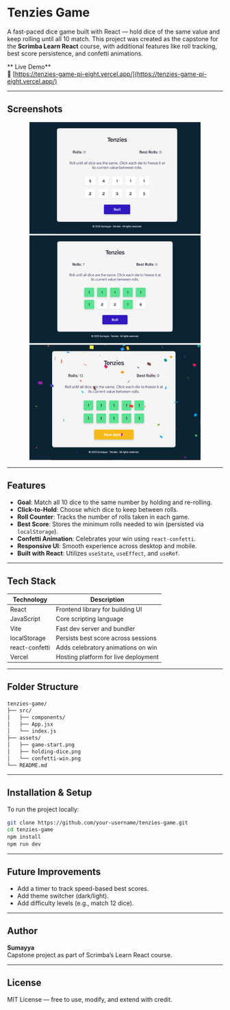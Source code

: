 
# Tenzies Game

A fast-paced dice game built with React — hold dice of the same value and keep rolling until all 10 match. This project was created as the capstone for the **Scrimba Learn React** course, with additional features like roll tracking, best score persistence, and confetti animations.

** Live Demo**  
🔗 [https://tenzies-game-pi-eight.vercel.app/](https://tenzies-game-pi-eight.vercel.app/)

---

##  Screenshots

<p align="center">
  <img src="src/assets/game-start.PNG" alt="Tenzies Start Screen" width="400"/>
  <img src="/src/assets/holding-dice.PNG" alt="Holding Dice" width="400"/>
  <img src="/src/assets/confetti-win.PNG" alt="Winning Confetti" width="400"/>
</p>

---

##  Features

-  **Goal**: Match all 10 dice to the same number by holding and re-rolling.
-  **Click-to-Hold**: Choose which dice to keep between rolls.
-  **Roll Counter**: Tracks the number of rolls taken in each game.
-  **Best Score**: Stores the minimum rolls needed to win (persisted via `localStorage`).
-  **Confetti Animation**: Celebrates your win using `react-confetti`.
-  **Responsive UI**: Smooth experience across desktop and mobile.
-  **Built with React**: Utilizes `useState`, `useEffect`, and `useRef`.

---

##  Tech Stack

| Technology     | Description                                |
|----------------|--------------------------------------------|
| React          | Frontend library for building UI           |
| JavaScript     | Core scripting language                    |
| Vite           | Fast dev server and bundler                |
| localStorage   | Persists best score across sessions        |
| react-confetti | Adds celebratory animations on win         |
| Vercel         | Hosting platform for live deployment       |

---

##  Folder Structure

```
tenzies-game/
├── src/
│   ├── components/
│   ├── App.jsx
│   └── index.js
├── assets/
│   ├── game-start.png
│   ├── holding-dice.png
│   └── confetti-win.png
└── README.md
```

---

##  Installation & Setup

To run the project locally:

```bash
git clone https://github.com/your-username/tenzies-game.git
cd tenzies-game
npm install
npm run dev
```

---

##  Future Improvements

-  Add a timer to track speed-based best scores.
-  Add theme switcher (dark/light).
-  Add difficulty levels (e.g., match 12 dice).

---

##  Author

**Sumayya**  
Capstone project as part of Scrimba’s Learn React course.

---

## License

MIT License — free to use, modify, and extend with credit.

